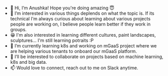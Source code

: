 - 👋 Hi, I’m Anushka! 
Hope you're doing amazing :innocent:
- 👀 I’m interested in various things deplends on what the topic is. If its technical I'm always curious about learning about various projects people are working on, I believe people learn better if they work in groups.
- :grin: I'm also interested in learning different cultures, paint landscapes, sculptures... I'm still learning potraits :P
- 🌱 I’m currently learning k8s and working on mGaaS project where we are helping various tenants to onboard our mGaaS platform.
- 💞️ I’ll be interested to collaborate on projects based on machine learning, k8s and big data. 
- 📫 Would love to connect, reach out to me on Slack anytime. 

<!---
achauha9/achauha9 is a ✨ special ✨ repository because its `README.md` (this file) appears on your GitHub profile.
You can click the Preview link to take a look at your changes.
--->

